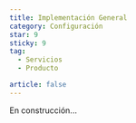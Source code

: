 ```yaml
---
title: Implementación General
category: Configuración
star: 9
sticky: 9
tag:
  - Servicios
  - Producto

article: false
---
```


En construcción...
